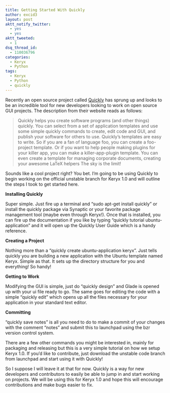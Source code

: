 ```yaml
---
title: Getting Started With Quickly
author: excid3
layout: post
aktt_notify_twitter:
  - yes
  - yes
aktt_tweeted:
  - 1
dsq_thread_id:
  - 110036796
categories:
  - Keryx
  - Python
tags:
  - Keryx
  - Python
  - quickly
---
```

Recently an open source project called [Quickly][1] has sprung up and looks to be an incredible tool for new developers looking to work on open source GUI projects. The description from their website reads as follows:

> Quickly helps you create software programs (and other things) quickly. You can select from a set of application templates and use some simple quickly commands to create, edit code and GUI, and publish your software for others to use. Quickly’s templates are easy to write. So if you are a fan of language foo, you can create a foo-project template. Or if you want to help people making plugins for your killer app, you can make a killer-app-plugin template. You can even create a template for managing corporate documents, creating your awesome LaTeX helpers The sky is the limit!

Sounds like a cool project right? You bet. I’m going to be using Quickly to begin working on the official unstable branch for Keryx 1.0 and will outline the steps I took to get started here.

**Installing Quickly**

Super simple. Just fire up a terminal and “sudo apt-get install quickly” or install the quickly package via Synaptic or your favorite package management tool (maybe even through Keryx!). Once that is installed, you can fire up the documentation if you like by typing “quickly tutorial ubuntu-application” and it will open up the Quickly User Guide which is a handy reference.

**Creating a Project**

Nothing more than a “quickly create ubuntu-application keryx”. Just tells quickly you are building a new application with the Ubuntu template named Keryx. Simple as that. It sets up the directory structure for you and everything! So handy!

**Getting to Work**

Modifying the GUI is simple, just do “quickly design” and Glade is opened up with your ui file ready to go. The same goes for editing the code with a simple “quickly edit” which opens up all the files necessary for your application in your standard text editor.

**Committing**

“quickly save notes” is all you need to do to make a commit of your changes with the comment “notes” and submit this to launchpad using the bzr version control system.

There are a few other commands you might be interested in, mainly for packaging and releasing but this is a very simple tutorial on how we setup Keryx 1.0. If you’d like to contribute, just download the unstable code branch from launchpad and start using it with Quickly!

So I suppose I will leave it at that for now. Quickly is a way for new developers and contributors to easily be able to jump in and start working on projects. We will be using this for Keryx 1.0 and hope this will encourage contributions and make bugs easier to fix.

   [1]: http://launchpad.net/quickly
